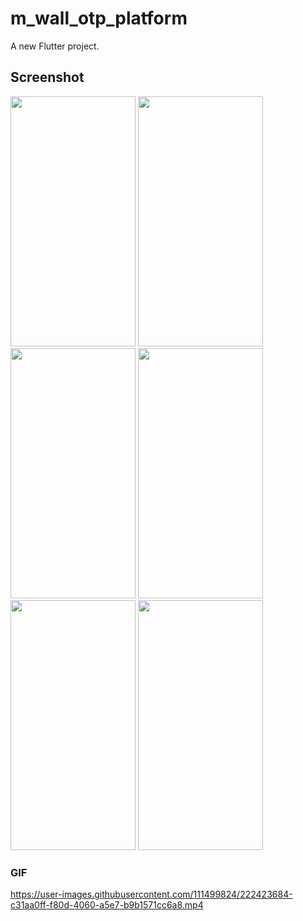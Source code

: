 # m_wall_otp_platform

A new Flutter project.

## Screenshot
<img src="https://user-images.githubusercontent.com/111499824/222423024-2c4ac4a6-9991-4e79-a30e-7b3a9ed4c2a4.jpg" alt="" data-canonical-src="https://gyazo.com/eb5c5741b6a9a16c692170a41a49c858.png" width="200" height="400" />        <img src="https://user-images.githubusercontent.com/111499824/222423026-708b0fc8-b032-45ae-82f8-710ae0049b85.jpg" alt="" data-canonical-src="https://gyazo.com/eb5c5741b6a9a16c692170a41a49c858.png" width="200" height="400" />
<img src="https://user-images.githubusercontent.com/111499824/222423028-90f7c696-f264-4c4a-89cc-28fb439d205f.jpg" alt="" data-canonical-src="https://gyazo.com/eb5c5741b6a9a16c692170a41a49c858.png" width="200" height="400" />        <img src="https://user-images.githubusercontent.com/111499824/222423029-f460bdea-8a38-4a9d-84fd-213dca596ec0.jpg" alt="" data-canonical-src="https://gyazo.com/eb5c5741b6a9a16c692170a41a49c858.png" width="200" height="400" />
<img src="https://user-images.githubusercontent.com/111499824/222424345-f6dd2b46-ad86-4b34-93cb-3d0682008bfb.jpg" alt="" data-canonical-src="https://gyazo.com/eb5c5741b6a9a16c692170a41a49c858.png" width="200" height="400" />        <img src="https://user-images.githubusercontent.com/111499824/222423017-737b4711-9a28-45ad-a6de-332afbdd87ed.jpg" alt="" data-canonical-src="https://gyazo.com/eb5c5741b6a9a16c692170a41a49c858.png" width="200" height="400" />

### GIF
https://user-images.githubusercontent.com/111499824/222423684-c31aa0ff-f80d-4060-a5e7-b9b1571cc6a8.mp4

